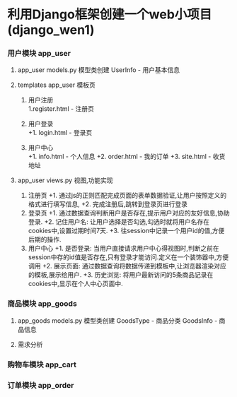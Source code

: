 # 利用Django框架创建一个web小项目(django_wen1) <br/>


### 用户模块			app_user
1. app_user models.py 模型类创建		UserInfo - 用户基本信息

2. templates app_user 模板页
	1. 用户注册		
		1.register.html - 注册页

	2. 用户登录		
		+1. login.html  - 登录页

	3. 用户中心		
		+1. info.html - 个人信息
		+2. order.html - 我的订单 
		+3. site.html - 收货地址 

3. app_user views.py 视图,功能实现
	1. 注册页
		+1. 通过js的正则匹配完成页面的表单数据验证,让用户按照定义的格式进行填写信息,
		+2. 完成注册后,跳转到登录页进行登录
	2. 登录页
		+1. 通过数据查询判断用户是否存在,提示用户对应的友好信息,协助登录.
		+2. 记住用户名: 让用户选择是否勾选,勾选时就将用户名存在cookies中,设置过期时间7天.
		+3. 往session中记录一个用户id的值,方便后期的操作.
	3. 用户中心
		+1. 是否登录: 当用户直接请求用户中心得视图时,判断之前在session中存的id值是否存在,只有登录才能访问.定义在一个装饰器中,方便调用
		+2. 展示页面: 通过数据查询将数据传递到模板中,让浏览器渲染对应的模板,展示给用户.
		+3. 历史浏览: 将用户最新访问的5条商品记录在cookies中,显示在个人中心页面中.

### 商品模块			app_goods
1. app_goods models.py 模型类创建		 	GoodsType - 商品分类  GoodsInfo - 商品信息

2. 需求分析

### 购物车模块		app_cart

### 订单模块			app_order
